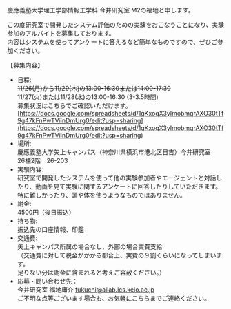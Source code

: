 慶應義塾大学理工学部情報工学科 今井研究室 M2の福地と申します。

この度研究室で開発したシステム評価のための実験をおこなうことになり、実験参加のアルバイトを募集しております。  
内容はシステムを使ってアンケートに答えるなど簡単なものですので、ぜひご参加ください。

【募集内容】
* 日程:  
~~11/26(月)から11/29(木)の13:00-16:30または14:00-17:30~~  
11/27(火)または11/28(水)の13:00-16:30 (3-3.5時間)  
募集状況はこちらでご確認いただけます。  
[https://docs.google.com/spreadsheets/d/1qKxoqX3yImobmqrAXO30tTf9g47kFnPwTViinDmUrg0/edit?usp=sharing](https://docs.google.com/spreadsheets/d/1qKxoqX3yImobmqrAXO30tTf9g47kFnPwTViinDmUrg0/edit?usp=sharing)  
* 場所:  
慶應義塾大学矢上キャンパス（神奈川県横浜市港北区日吉）今井研究室  
26棟2階　26-203
* 実験内容:  
研究室で開発したシステムを使って他の実験参加者やエージェントと対話したり、動画を見て実験に関するアンケートに回答したりしていただきます。  
特に難しかったり、頭や体を使うようなものではありません。
* 謝金:  
4500円（後日振込）
* 持ち物:  
振込先の口座情報、印鑑
* 交通費:  
矢上キャンパス所属の場合なし、外部の場合実費支給  
（交通費に対して税金がかかる都合上、実費の９割くらいになってしまいます。  
足りない分は謝金に含まれると考えご容赦ください。）
* 応募・問い合わせ先：  
今井研究室 福地庸介 [fukuchi@ailab.ics.keio.ac.jp](mailto:fukuchi@ailab.ics.keio.ac.jp)  
ご不明な点等ございます場合も、お気軽にこちらまでご連絡ください。
